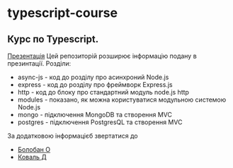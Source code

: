 # typescript-course

## Курс по Typescript.
[Презентація](https://docs.google.com/presentation/d/1HqFU8HzyCFxLKMezn-RDHYj8HMavseW5A1bIEPa34HI/edit?usp=sharing)
Цей репозиторій розширює інформацію подану в презинтації.
Розділи:
* async-js - код до розділу про асинхроний Node.js
* express - код до розділу про фреймворк Express.js
* http - код до блоку про стандартний модуль node.js http
* modules - показано, як можна користуватися модульною системою Node.js
* mongo - підключення MongoDB та створення MVC
* postgres - підключення PostgresQL та створення MVC

За додатковою інформацієб звертатися до
* [Болобан О](https://web.telegram.org/k/@Oleg_Boloban)
* [Коваль Д](https://web.telegram.org/k/#@Koval2001)